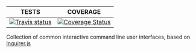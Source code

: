 |TESTS                                     | COVERAGE
|------------------------------------------|------------------------------------------------
|[![Travis status][travis image]][Travis]  | [![Coverage Status][coverage image]][Coveralls]


Collection of common interactive command line user interfaces, based on [Inquirer.js]


[Inquirer.js]: https://github.com/SBoudrias/Inquirer.js
[Travis]: https://travis-ci.org/magmax/python-inquirer
[travis image]:https://travis-ci.org/magmax/python-inquirer.svg
[Coveralls]: https://coveralls.io/r/magmax/python-inquirer
[coverage image]: https://coveralls.io/repos/magmax/python-inquirer/badge.png
